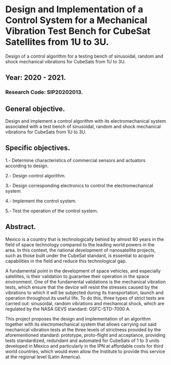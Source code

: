 # Design and Implementation of a Control System for a Mechanical Vibration Test Bench for CubeSat Satellites from 1U to 3U.
Design of a control algorithm for a testing bench of sinusoidal, random and shock mechanical vibrations for CubeSats from 1U to 3U.

## Year: 2020 - 2021.

### Research Code: SIP20202013.

## General objective.

Design and implement a control algorithm with its electromechanical system associated with a test bench of sinusoidal, random and shock mechanical vibrations for CubeSats from 1U to 3U.

## Specific objectives. 

1.- Determine characteristics of commercial sensors and actuators according to design.

2.- Design control algorithm.

3.- Design corresponding electronics to control the electromechanical system.

4.- Implement the control system.

5.- Test the operation of the control system.

## Abstract.

Mexico is a country that is technologically behind by almost 80 years in the field of space technology compared to the leading world powers in the area. In this context, the national development of nanosatellite projects, such as those built under the CubeSat standard, is essential to acquire capabilities in the field and reduce this technological gap.

A fundamental point in the development of space vehicles, and especially satellites, is their validation to guarantee their operation in the space environment. One of the fundamental validations is the mechanical vibration tests, which ensure that the device will resist the stresses caused by the vibrations to which it will be subjected during its transportation, launch and operation throughout its useful life. To do this, three types of strict tests are carried out: sinusoidal, random vibrations and mechanical shock, which are regulated by the NASA GEVS standard: GSFC-STD-7000 A.

This project proposes the design and implementation of an algorithm together with its electromechanical system that allows carrying out said mechanical vibration tests at the three levels of strictness provided by the aforementioned standard: prototype, proto-flight and acceptance, providing tests standardized, redundant and automated for CubeSats of 1 to 3 units developed in Mexico and particularly in the IPN at affordable costs for third world countries, which would even allow the Institute to provide this service at the regional level (Latin America).
